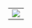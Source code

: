 <div align="center">
  <table>
    <tr>
      <td>
        <img src=![Anurag's GitHub stats](https://github-readme-stats.vercel.app/api?username=Yeeun411&show_icons=true&theme=dracula)/>
      </td>
    </tr>
  </table>
</div>
